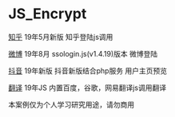 # JS_Encrypt
[知乎](https://github.com/Aaaronchen/JS_Encrypt/tree/master/知乎) 19年5月新版  知乎登陆js调用

[微博](https://github.com/Aaaronchen/JS_Encrypt/tree/master/微博) 19年8月 ssologin.js(v1.4.19)版本  微博登陆

[抖音](https://github.com/Aaaronchen/JS_Encrypt/tree/master/抖音) 19年新版  抖音新版结合php服务 用户主页预览

[翻译](https://github.com/Aaaronchen/JS_Encrypt/tree/master/翻译) 19年JS 内置百度，谷歌，网易翻译js调用翻译

本案例仅为个人学习研究用途，请勿商用
